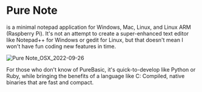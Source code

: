 # Pure Note
is a minimal notepad application for Windows, Mac, Linux, and Linux ARM (Raspberry Pi). It's not an attempt to create a super-enhanced text editor like Notepad++ for Windows or gedit for Linux, but that doesn't mean I won't have fun coding new features in time.

![Pure Note_OSX_2022-09-26](https://user-images.githubusercontent.com/42875253/192228296-8831a658-c7c3-444c-9c40-24e23fea6cd7.png)

For those who don't know of PureBasic, it's quick-to-develop like Python or Ruby, while bringing the benefits of a language like C: Compiled, native binaries that are fast and compact.
